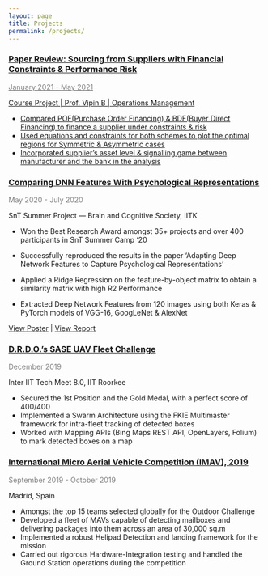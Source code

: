 ```yaml
---
layout: page
title: Projects
permalink: /projects/
---
```


### <a href="../documents/ime.pdf" target="_blank"> Paper Review: Sourcing from Suppliers with Financial Constraints & Performance Risk

<span style="color:gray">January 2021 - May 2021 </span>

Course Project \| Prof. Vipin B \| Operations Management

* Compared POF(Purchase Order Financing) & BDF(Buyer Direct Financing) to finance a supplier under constraints & risk
* Used equations and constraints for both schemes to plot the optimal regions for Symmetric & Asymmetric cases
* Incorporated supplier’s asset level & signalling game between manufacturer and the bank in the analysis


### [Comparing DNN Features With Psychological Representations](https://bcs.sntiitk.in/projects/2020/07/01/Comparing-Deep-Neural-Network-Features-With-Psychological-Representations.html)

<span style="color:gray">May 2020 - July 2020 </span>

SnT Summer Project — Brain and Cognitive Society, IITK

* Won the Best Research Award amongst 35+ projects and over 400 participants in SnT Summer Camp ‘20

*  Successfully reproduced the results in the paper ‘Adapting Deep Network Features to Capture Psychological Representations’

* Applied a Ridge Regression on the feature-by-object matrix to obtain a similarity matrix with high R2 Performance

* Extracted Deep Network Features from 120 images using both Keras & PyTorch models of VGG-16, GoogLeNet & AlexNet

[View Poster](https://drive.google.com/file/d/1Nb1h-xW8Xo9-kKHGt9CT8CoIPNVD7NWN/view) \| [View Report](https://drive.google.com/file/d/11xWKaTw-NQ5D_evJGyrGMbEtFqm5A5bh/view?usp=sharing) 

### [D.R.D.O.’s SASE UAV Fleet Challenge](https://github.com/AerialRobotics-IITK/inter_iit_uav_fleet)
<span style="color:gray">December 2019 </span>

Inter IIT Tech Meet 8.0, IIT Roorkee

* Secured the 1st Position and the Gold Medal, with a perfect score of 400/400
* Implemented a Swarm Architecture using the FKIE Multimaster framework for intra-fleet tracking of detected boxes
* Worked with Mapping APIs (Bing Maps REST API, OpenLayers, Folium) to mark detected boxes on a map


### [International Micro Aerial Vehicle Competition (IMAV), 2019](https://github.com/AerialRobotics-IITK/imav2019)
<span style="color:gray">September 2019 - October 2019 </span>

Madrid, Spain

* Amongst the top 15 teams selected globally for the Outdoor Challenge
* Developed a fleet of MAVs capable of detecting mailboxes and delivering packages into them across an area of 30,000 sq.m
* Implemented a robust Helipad Detection and landing framework for the mission
* Carried out rigorous Hardware-Integration testing and handled the Ground Station operations during the competition